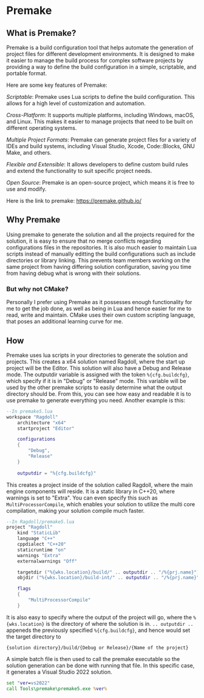 # Premake
## What is Premake?
Premake is a build configuration tool that helps automate the generation of project files for different development environments. It is designed to make it easier to manage the build process for complex software projects by providing a way to define the build configuration in a simple, scriptable, and portable format.

Here are some key features of Premake:

*Scriptable*: Premake uses Lua scripts to define the build configuration. This allows for a high level of customization and automation.

*Cross-Platform*: It supports multiple platforms, including Windows, macOS, and Linux. This makes it easier to manage projects that need to be built on different operating systems.

*Multiple Project Formats*: Premake can generate project files for a variety of IDEs and build systems, including Visual Studio, Xcode, Code::Blocks, GNU Make, and others.

*Flexible and Extensible*: It allows developers to define custom build rules and extend the functionality to suit specific project needs.

*Open Source*: Premake is an open-source project, which means it is free to use and modify.

Here is the link to premake: https://premake.github.io/

## Why Premake

Using premake to generate the solution and all the projects required for the solution, it is easy to ensure that no merge conflicts regarding configurations files in the repositories. It is also much easier to maintain Lua scripts instead of manually editting the build configurations such as include directories or library linking. This prevents team members working on the same project from having differing solution configuration, saving you time from having debug what is wrong with their solutions.
### But why not CMake?
Personally I prefer using Premake as it possesses enough functionality for me to get the job done, as well as being in Lua and hence easier for me to read, write and maintain. CMake uses their own custom scripting language, that poses an additional learning curve for me.

## How
Premake uses lua scripts in your directories to generate the solution and projects. 
This creates a x64 solution named Ragdoll, where the start up project will be the Editor. This solution will also have a Debug and Release mode. The outputdir variable is assigned with the token ```%{cfg.buildcfg}```, which specify if it is in "Debug" or "Release" mode. This variable will be used by the other premake scripts to easily determine what the output directory should be. From this, you can see how easy and readable it is to use premake to generate everything you need. Another example is this:
```lua
--In premake5.lua
workspace "Ragdoll"
	architecture "x64"
	startproject "Editor"

	configurations
	{
		"Debug",
		"Release"
	}
    
    outputdir = "%{cfg.buildcfg}"
```
This creates a project inside of the solution called Ragdoll, where the main engine components will reside. It is a static library in C++20, where warnings is set to "Extra". You can even specify this such as ```MultiProcessorCompile```, which enables your solution to utilize the multi core compilation, making your solution compile much faster.
```lua
--In Ragdoll/premake5.lua
project "Ragdoll"
	kind "StaticLib"
	language "C++"
	cppdialect "C++20"
	staticruntime "on"
	warnings "Extra"
	externalwarnings "Off"

	targetdir ("%{wks.location}/build/" .. outputdir .. "/%{prj.name}")
	objdir ("%{wks.location}/build-int/" .. outputdir .. "/%{prj.name}")

	flags
	{
		"MultiProcessorCompile"
	}
```
It is also easy to specify where the output of the project will go, where the ```%{wks.location}``` is the directory of where the solution is in. ```.. outputdir ..``` appeneds the previously specified ```%{cfg.buildcfg}```, and hence would set the target directory to 
```
{solution directory}/build/{Debug or Release}/{Name of the project}
```

A simple batch file is then used to call the premake executable so the solution generation can be done with running that file. In this specific case, it generates a Visual Studio 2022 solution.
```bat
set "ver=vs2022"
call Tools\premake\premake5.exe %ver%
```
